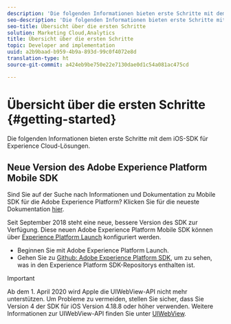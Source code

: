 ```yaml
---
description: 'Die folgenden Informationen bieten erste Schritte mit dem iOS-SDK für Experience Cloud-Lösungen '
seo-description: 'Die folgenden Informationen bieten erste Schritte mit dem iOS-SDK für Experience Cloud-Lösungen '
seo-title: Übersicht über die ersten Schritte
solution: Marketing Cloud,Analytics
title: Übersicht über die ersten Schritte
topic: Developer and implementation
uuid: a2b9baad-b959-4b9a-893d-99c0f4072e8d
translation-type: ht
source-git-commit: a424eb9be750e22e7130dae0d1c54a081ac475cd

---
```



# Übersicht über die ersten Schritte {#getting-started}

Die folgenden Informationen bieten erste Schritte mit dem iOS-SDK für Experience Cloud-Lösungen.

## Neue Version des Adobe Experience Platform Mobile SDK

Sind Sie auf der Suche nach Informationen und Dokumentation zu Mobile SDK für die Adobe Experience Platform? Klicken Sie für die neueste Dokumentation [hier](https://aep-sdks.gitbook.io/docs/).

Seit September 2018 steht eine neue, bessere Version des SDK zur Verfügung. Diese neuen Adobe Experience Platform Mobile SDK können über [Experience Platform Launch](https://www.adobe.com/de/experience-platform/launch.html) konfiguriert werden.

* Beginnen Sie mit Adobe Experience Platform Launch.
* Gehen Sie zu [Github: Adobe Experience Platform SDK](https://github.com/Adobe-Marketing-Cloud/acp-sdks), um zu sehen, was in den Experience Platform SDK-Repositorys enthalten ist.

>[!IMPORTANT]
>
>Ab dem 1. April 2020 wird Apple die UIWebView-API nicht mehr unterstützen. Um Probleme zu vermeiden, stellen Sie sicher, dass Sie Version 4 der SDK für iOS Version 4.18.8 oder höher verwenden. Weitere Informationen zur UIWebView-API finden Sie unter [UIWebView](https://developer.apple.com/documentation/uikit/uiwebview).

